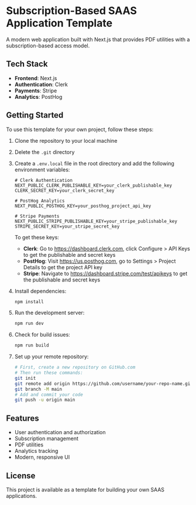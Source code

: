 # Subscription-Based SAAS Application Template

A modern web application built with Next.js that provides PDF utilities with a subscription-based access model.

## Tech Stack

- **Frontend**: Next.js
- **Authentication**: Clerk
- **Payments**: Stripe
- **Analytics**: PostHog

## Getting Started

To use this template for your own project, follow these steps:

1. Clone the repository to your local machine

2. Delete the `.git` directory

3. Create a `.env.local` file in the root directory and add the following environment variables:

   ```
   # Clerk Authentication
   NEXT_PUBLIC_CLERK_PUBLISHABLE_KEY=your_clerk_publishable_key
   CLERK_SECRET_KEY=your_clerk_secret_key

   # PostHog Analytics
   NEXT_PUBLIC_POSTHOG_KEY=your_posthog_project_api_key

   # Stripe Payments
   NEXT_PUBLIC_STRIPE_PUBLISHABLE_KEY=your_stripe_publishable_key
   STRIPE_SECRET_KEY=your_stripe_secret_key
   ```

   To get these keys:

   - **Clerk**: Go to https://dashboard.clerk.com, click Configure > API Keys to get the publishable and secret keys
   - **PostHog**: Visit https://us.posthog.com, go to Settings > Project Details to get the project API key
   - **Stripe**: Navigate to https://dashboard.stripe.com/test/apikeys to get the publishable and secret keys

4. Install dependencies:

   ```bash
   npm install
   ```

5. Run the development server:

   ```bash
   npm run dev
   ```

6. Check for build issues:

   ```bash
   npm run build
   ```

7. Set up your remote repository:
   ```bash
   # First, create a new repository on GitHub.com
   # Then run these commands:
   git init
   git remote add origin https://github.com/username/your-repo-name.git
   git branch -M main
   # Add and commit your code
   git push -u origin main
   ```

## Features

- User authentication and authorization
- Subscription management
- PDF utilities
- Analytics tracking
- Modern, responsive UI

## License

This project is available as a template for building your own SAAS applications.
